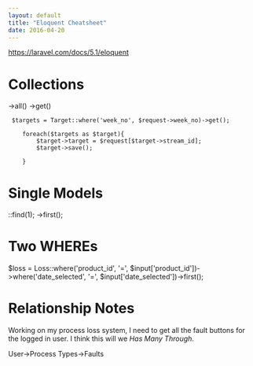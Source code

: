 ```yaml
---
layout: default
title: "Eloquent Cheatsheet"
date: 2016-04-20
---
```


https://laravel.com/docs/5.1/eloquent

# Collections 

->all() 
->get()

     $targets = Target::where('week_no', $request->week_no)->get();

        foreach($targets as $target){
            $target->target = $request[$target->stream_id];
            $target->save();

        } 

# Single Models

::find(1);
->first();

# Two WHEREs

$loss = Loss::where('product_id', '=', $input['product_id'])->where('date_selected', '=', $input['date_selected'])->first();

# Relationship Notes


Working on my process loss system, I need to get all the fault buttons for the logged in user.
I think this will we *Has Many Through*.

User->Process Types->Faults

